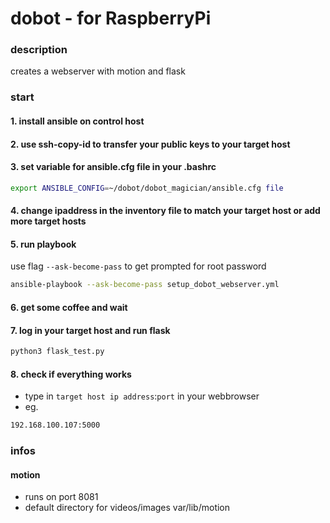 # dobot - for RaspberryPi

### description

creates a webserver with motion and flask

### start

####  1. install ansible on control host
####  2. use ssh-copy-id to transfer your public keys to your target host
####  3. set variable for ansible.cfg file in your .bashrc
```sh
export ANSIBLE_CONFIG=~/dobot/dobot_magician/ansible.cfg file
```
####  4. change ipaddress in the inventory file to match your target host or add more target hosts
####  5. run playbook 
use flag `--ask-become-pass` to get prompted for root password        
```sh
ansible-playbook --ask-become-pass setup_dobot_webserver.yml
```
####  6. get some coffee and wait
####  7. log in your target host and run flask
```sh
python3 flask_test.py
```
####  8. check if everything works
- type in `target host ip address`:`port` in your webbrowser
- eg. 
```sh 
192.168.100.107:5000
```

### infos

####  motion
- runs on port 8081
- default directory for videos/images var/lib/motion
